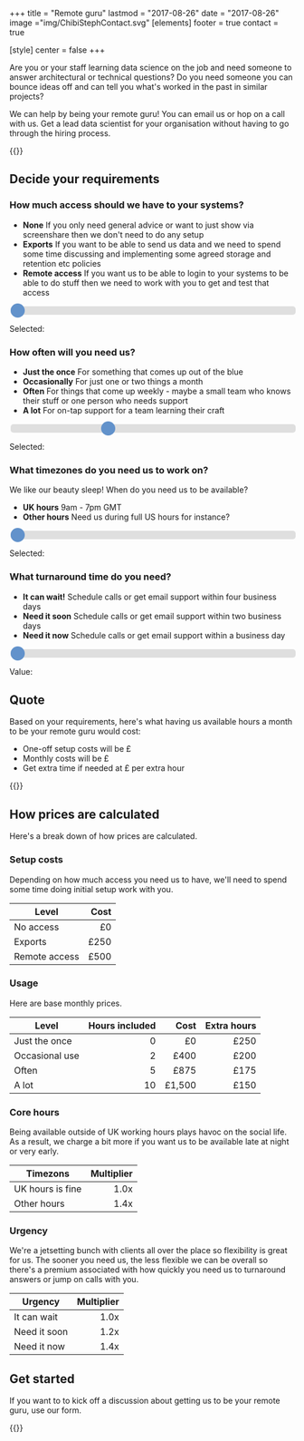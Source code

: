+++
title = "Remote guru"
lastmod = "2017-08-26"
date = "2017-08-26"
image ="img/ChibiStephContact.svg"
[elements]
  footer = true
  contact = true



[style]
  center = false
+++



Are you or your staff learning data science on the job and need someone to answer architectural or technical questions? Do you need someone you can bounce ideas off and can tell you what's worked in the past in similar projects? 

We can help by being your remote guru! You can email us or hop on a call with us. Get a lead data scientist for your organisation without having to go through the hiring process.

{{<btn href="//itsalocke.com/#contact" msg="Get in touch">}}


## Decide your requirements

### How much access should we have to your systems?

+ **None** If you only need general advice or want to just show via screenshare then we don't need to do any setup
+ **Exports** If you want to be able to send us data and we need to spend some time discussing and implementing some agreed storage and retention etc policies
+ **Remote access** If you want us to be able to login to your systems to be able to do stuff then we need to work with you to get and test that access

<style> 
.slider {
  -webkit-appearance: none;
  width: 100%;
  height: 15px;
  border-radius: 5px;
  background: #d3d3d3;
  outline: none;
  opacity: 0.7;
  -webkit-transition: .2s;
  transition: opacity .2s;
}
.slider::-webkit-slider-thumb {
  -webkit-appearance: none;
  appearance: none;
  width: 25px;
  height: 25px;
  border-radius: 50%;
  background: #2165B6;
  cursor: pointer;
}
</style>
<div id="slidecontainer">
  <input type="range" min="1" max="3" value="1" class="slider" id="setup">
  <p>Selected: <span id="setupcost"></span></p>
</div>

### How often will you need us?
+ **Just the once** For something that comes up out of the blue
+ **Occasionally** For just one or two things a month
+ **Often** For things that come up weekly - maybe a small team who knows their stuff or one person who needs support
+ **A lot** For on-tap support for a team learning their craft

<div id="slidecontainer">
  <input type="range" min="1" max="4" value="2" class="slider" id="engagement">
  <p>Selected: <span id="engagementcost"></span></p>
</div>

### What timezones do you need us to work on?
We like our beauty sleep! When do you need us to be available?

- **UK hours** 9am - 7pm GMT
- **Other hours** Need us during full US hours for instance?

<div id="slidecontainer">
  <input type="range" min="1" max="2" value="1" class="slider" id="tz" onChange="updatePrice()">
  <p>Selected: <span id="tzmult"></span></p>
</div>

### What turnaround time do you need? 
+ **It can wait!** Schedule calls or get email support within four business days
+ **Need it soon** Schedule calls or get email support within two business days
+ **Need it now** Schedule calls or get email support within a business day

<div id="slidecontainer">
  <input type="range" min="1" max="3" value="1" class="slider" id="sla" onChange="updatePrice()">
  <p>Value: <span id="slaval"></span></p>
</div>

## Quote
Based on your requirements, here's what having us available <span id="monthlyhours"></span> hours a month to be your remote guru would cost:

- One-off setup costs will be £<span id="setupcosts"></span>
- Monthly costs will be £<span id="monthlycosts"></span>
- Get extra time if needed at £<span id="monthlyextra"></span> per extra hour

{{<btn href="//itsalocke.com/#contact" msg="Get in touch">}}

## How prices are calculated
Here's a break down of how prices are calculated.

### Setup costs
Depending on how much access you need us to have, we'll need to spend some time doing initial setup work with you. 

| Level         | Cost |
|---------------|-----:|
| No access     | £0   |
| Exports       | £250 |
| Remote access | £500 |

### Usage
Here are base monthly prices.

| Level           | Hours included |   Cost | Extra hours |
|-----------------|---------------:|-------:|------------:|
| Just the once   |              0 |     £0 |        £250 |
| Occasional use  |              2 |   £400 |        £200 |
| Often           |              5 |   £875 |        £175 |
| A lot           |             10 | £1,500 |        £150 |

### Core hours
Being available outside of UK working hours plays havoc on the social life. As a result, we charge a bit more if you want us to be available  late at night or very early.

| Timezons      | Multiplier |
|--------------|-------:|
| UK hours is fine  |   1.0x |
| Other hours |   1.4x |

### Urgency
We're a jetsetting bunch with clients all over the place so flexibility is great for us. The sooner you need us, the less flexible we can be overall so there's a premium associated with how quickly you need us to turnaround answers or jump on calls with you.

| Urgency      | Multiplier  |
|--------------|-------:|
| It can wait  |   1.0x |
| Need it soon |   1.2x |
| Need it now  |   1.4x |


## Get started
If you want to to kick off a discussion about getting us to be your remote guru, use our form.

{{<btn href="//itsalocke.com/#contact" msg="Get in touch">}}

<script>
//Ref data
var setupopts = [
  "No access",
  "Exports",
  "Remote access"
];
var setupcosts = [0, 250, 500];

var engagementopts = [
  "Just the once",
  "Occassionally",
  "Often",
  "A lot"
];
var engagementcosts = [0, 400, 875, 1500];
var engagementhours = [0, 2, 5, 10];
var engagementhourly = [250, 200, 175, 150];

var tzopts = [
  "UK hours",
  "Other hours"
];
var tzscale = [1, 1.4];

var slaopts = [
  "It can wait!",
  "Need it soon",
  "Need it now"
];
var slaval = [1, 1.2, 1.4];

// Sliders
var setup = document.getElementById("setup");
var engagement = document.getElementById("engagement");
var tz = document.getElementById("tz");
var sla = document.getElementById("sla");

// Labels
var setupoutput = document.getElementById("setupcost");
var engagementoutput = document.getElementById("engagementcost");
var tzoutput = document.getElementById("tzmult");
var slaoutput = document.getElementById("slaval");

// Calculated variables
var setupout = document.getElementById("setupcosts");
var monthout = document.getElementById("monthlycosts");
var hourout = document.getElementById("monthlyhours");
var hourcosts = document.getElementById("monthlyextra");

// Defaults
setupoutput.innerHTML = setupopts[0];
engagementoutput.innerHTML = engagementopts[1];
tzoutput.innerHTML = tzopts[0];
slaoutput.innerHTML = slaopts[0];
setupout.innerHTML = setupcosts[0];
monthout.innerHTML = engagementcosts[1];
hourout.innerHTML = engagementhours[1];
hourcosts.innerHTML = engagementhourly[1];

// Calculation
function updatePrice(tz, sla, eng) {
  var scale = tzscale[tz.value - 1] * slaval[sla.value - 1];
  var engpos = eng.value - 1;
  monthout.innerHTML = Math.round(scale * engagementcosts[engpos]).toLocaleString();
  hourout.innerHTML = engagementhours[engpos];
  hourcosts.innerHTML = Math.round(scale * engagementhourly[engpos]);
};

// Updating sliders
setup.oninput = function() {
  setupoutput.innerHTML = setupopts[this.value - 1];
  setupout.innerHTML = setupcosts[this.value - 1];
};

engagement.oninput = function() {
  engagementoutput.innerHTML = engagementopts[this.value - 1];
  updatePrice(tz, sla, this);
};

tz.oninput = function() {
  tzoutput.innerHTML = tzopts[this.value - 1];
  updatePrice(this, sla, engagement);
};

sla.oninput = function() {
  slaoutput.innerHTML = slaopts[this.value - 1];
  updatePrice(tz, this, engagement);
};

</script>